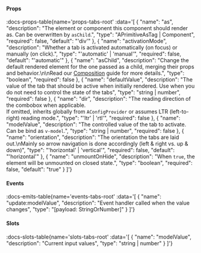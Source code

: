 <!-- This file was automatic generated. Do not edit it manually -->

#### Props
:docs-props-table{name='props-tabs-root' :data='[
  {
    "name": "as",
    "description": "The element or component this component should render as. Can be overwritten by `asChild`.",
    "type": "APrimitiveAsTag | Component",
    "required": false,
    "default": "\'div\'"
  },
  {
    "name": "activationMode",
    "description": "Whether a tab is activated automatically (on focus) or manually (on click).",
    "type": "\'automatic\' | \'manual\'",
    "required": false,
    "default": "\'automatic\'"
  },
  {
    "name": "asChild",
    "description": "Change the default rendered element for the one passed as a child, merging their props and behavior.\\n\\nRead our [Composition](https://akar.vinicunca.dev/core/guides/composition) guide for more details.",
    "type": "boolean",
    "required": false
  },
  {
    "name": "defaultValue",
    "description": "The value of the tab that should be active when initially rendered. Use when you do not need to control the state of the tabs",
    "type": "string | number",
    "required": false
  },
  {
    "name": "dir",
    "description": "The reading direction of the combobox when applicable. <br> If omitted, inherits globally from `AConfigProvider` or assumes LTR (left-to-right) reading mode.",
    "type": "\'ltr\' | \'rtl\'",
    "required": false
  },
  {
    "name": "modelValue",
    "description": "The controlled value of the tab to activate. Can be bind as `v-model`.",
    "type": "string | number",
    "required": false
  },
  {
    "name": "orientation",
    "description": "The orientation the tabs are laid out.\\nMainly so arrow navigation is done accordingly (left & right vs. up & down)",
    "type": "\'horizontal\' | \'vertical\'",
    "required": false,
    "default": "\'horizontal\'"
  },
  {
    "name": "unmountOnHide",
    "description": "When `true`, the element will be unmounted on closed state.",
    "type": "boolean",
    "required": false,
    "default": "true"
  }
]'} 

#### Events

:docs-emits-table{name='events-tabs-root' :data='[
  {
    "name": "update:modelValue",
    "description": "Event handler called when the value changes",
    "type": "[payload: StringOrNumber]"
  }
]'} 

#### Slots

:docs-slots-table{name='slots-tabs-root' :data='[
  {
    "name": "modelValue",
    "description": "Current input values",
    "type": "string | number"
  }
]'} 
